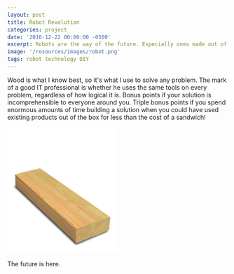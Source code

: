 ```yaml
---
layout: post
title: Robot Revolution
categories: project
date: '2016-12-22 00:00:00 -0500'
excerpt: Robots are the way of the future. Especially ones made out of wood. 
image: '/resources/images/robot.png'
tags: robot technology DIY
---
```


Wood is what I know best, so it's what I use to solve any problem. The mark of a good IT professional is whether he uses the same tools on every problem, regardless of how logical it is. Bonus points if your solution is incomprehensible to everyone around you. Triple bonus points if you spend enormous amounts of time building a solution when you could have used existing products out of the box for less than the cost of a sandwich!

[<img src="/resources/images/robot.png" width="50%">](http://www.msichicago.org/explore/whats-here/exhibits/robot-revolution/)

<div class="caption">The future is here.</div>
